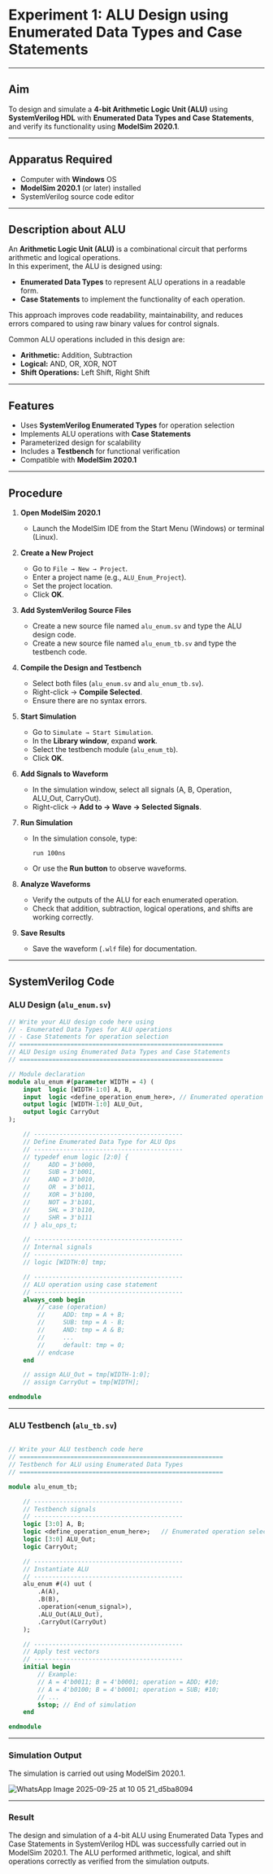 # Experiment 1: ALU Design using Enumerated Data Types and Case Statements

---

## Aim  
To design and simulate a **4-bit Arithmetic Logic Unit (ALU)** using **SystemVerilog HDL** with **Enumerated Data Types and Case Statements**, and verify its functionality using **ModelSim 2020.1**.

---

## Apparatus Required  
- Computer with **Windows** OS  
- **ModelSim 2020.1** (or later) installed  
- SystemVerilog source code editor  

---

## Description about ALU  
An **Arithmetic Logic Unit (ALU)** is a combinational circuit that performs arithmetic and logical operations.  
In this experiment, the ALU is designed using:  
- **Enumerated Data Types** to represent ALU operations in a readable form.  
- **Case Statements** to implement the functionality of each operation.  

This approach improves code readability, maintainability, and reduces errors compared to using raw binary values for control signals.  

Common ALU operations included in this design are:  
- **Arithmetic:** Addition, Subtraction  
- **Logical:** AND, OR, XOR, NOT  
- **Shift Operations:** Left Shift, Right Shift  

---

## Features
- Uses **SystemVerilog Enumerated Types** for operation selection  
- Implements ALU operations with **Case Statements**  
- Parameterized design for scalability  
- Includes a **Testbench** for functional verification  
- Compatible with **ModelSim 2020.1**  

---

## Procedure  

1. **Open ModelSim 2020.1**  
   - Launch the ModelSim IDE from the Start Menu (Windows) or terminal (Linux).  

2. **Create a New Project**  
   - Go to `File → New → Project`.  
   - Enter a project name (e.g., `ALU_Enum_Project`).  
   - Set the project location.  
   - Click **OK**.  

3. **Add SystemVerilog Source Files**  
   - Create a new source file named `alu_enum.sv` and type the ALU design code.  
   - Create a new source file named `alu_enum_tb.sv` and type the testbench code.  

4. **Compile the Design and Testbench**  
   - Select both files (`alu_enum.sv` and `alu_enum_tb.sv`).  
   - Right-click → **Compile Selected**.  
   - Ensure there are no syntax errors.  

5. **Start Simulation**  
   - Go to `Simulate → Start Simulation`.  
   - In the **Library window**, expand **work**.  
   - Select the testbench module (`alu_enum_tb`).  
   - Click **OK**.  

6. **Add Signals to Waveform**  
   - In the simulation window, select all signals (A, B, Operation, ALU_Out, CarryOut).  
   - Right-click → **Add to → Wave → Selected Signals**.  

7. **Run Simulation**  
   - In the simulation console, type:  
     ```
     run 100ns
     ```  
   - Or use the **Run button** to observe waveforms.  

8. **Analyze Waveforms**  
   - Verify the outputs of the ALU for each enumerated operation.  
   - Check that addition, subtraction, logical operations, and shifts are working correctly.  

9. **Save Results**  
   - Save the waveform (`.wlf` file) for documentation.  

---

## SystemVerilog Code  

### ALU Design (`alu_enum.sv`)
```systemverilog
// Write your ALU design code here using
// - Enumerated Data Types for ALU operations
// - Case Statements for operation selection
// ========================================================
// ALU Design using Enumerated Data Types and Case Statements
// ========================================================

// Module declaration
module alu_enum #(parameter WIDTH = 4) (
    input  logic [WIDTH-1:0] A, B,
    input  logic <define_operation_enum_here>, // Enumerated operation selector
    output logic [WIDTH-1:0] ALU_Out,
    output logic CarryOut
);

    // -----------------------------------------
    // Define Enumerated Data Type for ALU Ops
    // -----------------------------------------
    // typedef enum logic [2:0] {
    //     ADD = 3'b000,
    //     SUB = 3'b001,
    //     AND = 3'b010,
    //     OR  = 3'b011,
    //     XOR = 3'b100,
    //     NOT = 3'b101,
    //     SHL = 3'b110,
    //     SHR = 3'b111
    // } alu_ops_t;

    // -----------------------------------------
    // Internal signals
    // -----------------------------------------
    // logic [WIDTH:0] tmp;

    // -----------------------------------------
    // ALU operation using case statement
    // -----------------------------------------
    always_comb begin
        // case (operation)
        //     ADD: tmp = A + B;
        //     SUB: tmp = A - B;
        //     AND: tmp = A & B;
        //     ...
        //     default: tmp = 0;
        // endcase
    end

    // assign ALU_Out = tmp[WIDTH-1:0];
    // assign CarryOut = tmp[WIDTH];

endmodule
```
---

### ALU Testbench (`alu_tb.sv`)
```systemverilog

// Write your ALU testbench code here
// ========================================================
// Testbench for ALU using Enumerated Data Types
// ========================================================

module alu_enum_tb;

    // -----------------------------------------
    // Testbench signals
    // -----------------------------------------
    logic [3:0] A, B;
    logic <define_operation_enum_here>;   // Enumerated operation selector
    logic [3:0] ALU_Out;
    logic CarryOut;

    // -----------------------------------------
    // Instantiate ALU
    // -----------------------------------------
    alu_enum #(4) uut (
        .A(A),
        .B(B),
        .operation(<enum_signal>),
        .ALU_Out(ALU_Out),
        .CarryOut(CarryOut)
    );

    // -----------------------------------------
    // Apply test vectors
    // -----------------------------------------
    initial begin
        // Example:
        // A = 4'b0011; B = 4'b0001; operation = ADD; #10;
        // A = 4'b0100; B = 4'b0001; operation = SUB; #10;
        // ...
        $stop; // End of simulation
    end

endmodule
```
---

### Simulation Output

The simulation is carried out using ModelSim 2020.1.

![WhatsApp Image 2025-09-25 at 10 05 21_d5ba8094](https://github.com/user-attachments/assets/ac4fdbca-db48-498a-b5ed-0b05b9b879d1)


---

### Result

The design and simulation of a 4-bit ALU using Enumerated Data Types and Case Statements in SystemVerilog HDL was successfully carried out in ModelSim 2020.1.
The ALU performed arithmetic, logical, and shift operations correctly as verified from the simulation outputs.


